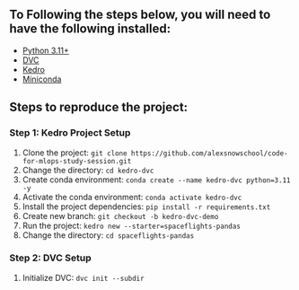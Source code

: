 ## To Following the steps below, you will need to have the following installed:

- [Python 3.11+](https://www.python.org/downloads/)
- [DVC](https://dvc.org/doc/install)
- [Kedro](https://docs.kedro.org/en/stable/get_started/install.html)
- [Miniconda](https://docs.conda.io/en/latest/miniconda.html)

## Steps to reproduce the project:

### Step 1: Kedro Project Setup

1. Clone the project: `git clone https://github.com/alexsnowschool/code-for-mlops-study-session.git`
2. Change the directory: `cd kedro-dvc`
3. Create conda environment: `conda create --name kedro-dvc python=3.11 -y`
4. Activate the conda environment: `conda activate kedro-dvc`
5. Install the project dependencies: `pip install -r requirements.txt`
6. Create new branch: `git checkout -b kedro-dvc-demo`
7. Run the project: `kedro new --starter=spaceflights-pandas`
8. Change the directory: `cd spaceflights-pandas`

### Step 2: DVC Setup

1. Initialize DVC: `dvc init --subdir`

